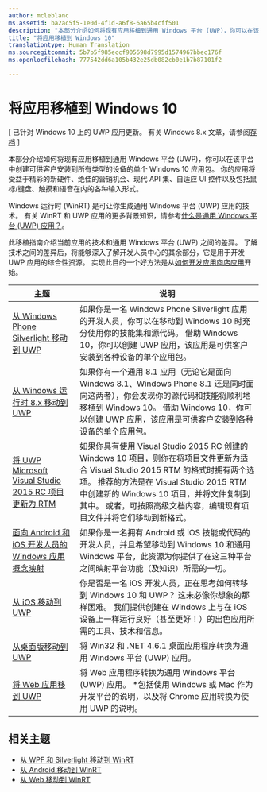```yaml
---
author: mcleblanc
ms.assetid: ba2ac5f5-1e0d-4f1d-a6f8-6a65b4cff501
description: "本部分介绍如何将现有应用移植到通用 Windows 平台 (UWP)，你可以在该平台中创建可供客户安装到所有类型的设备的单个 Windows 10 应用包。 你的应用将受益于精彩的新硬件、绝佳的营销机会、现代 API 集、自适应 UI 控件以及包括鼠标/键盘、触摸和语音在内的各种输入形式。"
title: "将应用移植到 Windows 10"
translationtype: Human Translation
ms.sourcegitcommit: 5b7b5f985eccf905698d7995d1574967bbec176f
ms.openlocfilehash: 777542dd6a105b432e25db082cb0e1b7b87101f2

---
```


# 将应用移植到 Windows 10

\[ 已针对 Windows 10 上的 UWP 应用更新。 有关 Windows 8.x 文章，请参阅[存档](http://go.microsoft.com/fwlink/p/?linkid=619132) \]

本部分介绍如何将现有应用移植到通用 Windows 平台 (UWP)，你可以在该平台中创建可供客户安装到所有类型的设备的单个 Windows 10 应用包。 你的应用将受益于精彩的新硬件、绝佳的营销机会、现代 API 集、自适应 UI 控件以及包括鼠标/键盘、触摸和语音在内的各种输入形式。

Windows 运行时 (WinRT) 是可让你生成通用 Windows 平台 (UWP) 应用的技术。 有关 WinRT 和 UWP 应用的更多背景知识，请参考[什么是通用 Windows 平台 (UWP) 应用？](https://msdn.microsoft.com/library/windows/apps/dn726767)。

此移植指南介绍当前应用的技术和通用 Windows 平台 (UWP) 之间的差异。 了解技术之间的差异后，将能够深入了解开发人员中心的其余部分，它是用于开发 UWP 应用的综合性资源。 实现此目的一个好方法是从[如何开发应用商店应用](https://msdn.microsoft.com/library/windows/apps/dn726537)开始。

| 主题 | 说明 |
|-------|-------------|
| [从 Windows Phone Silverlight 移动到 UWP](wpsl-to-uwp-root.md) | 如果你是一名 Windows Phone Silverlight 应用的开发人员，你可以在移动到 Windows 10 时充分使用你的技能集和源代码。 借助 Windows 10，你可以创建 UWP 应用，该应用是可供客户安装到各种设备的单个应用包。 |
| [从 Windows 运行时 8.x 移动到 UWP](w8x-to-uwp-root.md) | 如果你有一个通用 8.1 应用（无论它是面向 Windows 8.1、Windows Phone 8.1 还是同时面向这两者），你会发现你的源代码和技能将顺利地移植到 Windows 10。 借助 Windows 10，你可以创建 UWP 应用，该应用是可供客户安装到各种设备的单个应用包。 |
| [将 UWP Microsoft Visual Studio 2015 RC 项目更新为 RTM](update-your-visual-studio-2015-rc-project-to-rtm.md) | 如果你具有使用 Visual Studio 2015 RC 创建的 Windows 10 项目，则你在将项目文件更新为适合 Visual Studio 2015 RTM 的格式时拥有两个选项。 推荐的方法是在 Visual Studio 2015 RTM 中创建新的 Windows 10 项目，并将文件复制到其中。 或者，可按照高级文档内容，编辑现有项目文件并将它们移动到新格式。 |
| [面向 Android 和 iOS 开发人员的 Windows 应用概念映射](android-ios-uwp-map.md) | 如果你是一名拥有 Android 或 iOS 技能或代码的开发人员，并且希望移动到 Windows 10 和通用 Windows 平台，此资源为你提供了在这三种平台之间映射平台功能（及知识）所需的一切。 |
| [从 iOS 移动到 UWP](ios-to-uwp-root.md) | 你是否是一名 iOS 开发人员，正在思考如何转移到 Windows 10 和 UWP？ 这未必像你想象的那样困难。 我们提供创建在 Windows 上与在 iOS 设备上一样运行良好（甚至更好！）的出色应用所需的工具、技术和信息。 |
| [从桌面版移动到 UWP](desktop-to-uwp-root.md) | 将 Win32 和 .NET 4.6.1 桌面应用程序转换为通用 Windows 平台 (UWP) 应用。 |
| [将 Web 应用移到 UWP](hwa-to-uwp-root.md) | 将 Web 应用程序转换为通用 Windows 平台 (UWP) 应用。 *包括使用 Windows 或 Mac 作为开发平台的说明，以及将 Chrome 应用转换为使用 UWP 的说明。 |
 
## 相关主题

* [从 WPF 和 Silverlight 移动到 WinRT](https://msdn.microsoft.com/library/windows/apps/dn263237)
* [从 Android 移动到 WinRT](https://msdn.microsoft.com/library/windows/apps/jj945421)
* [从 Web 移动到 WinRT](https://msdn.microsoft.com/library/windows/apps/hh465151)



<!--HONumber=Aug16_HO5-->


